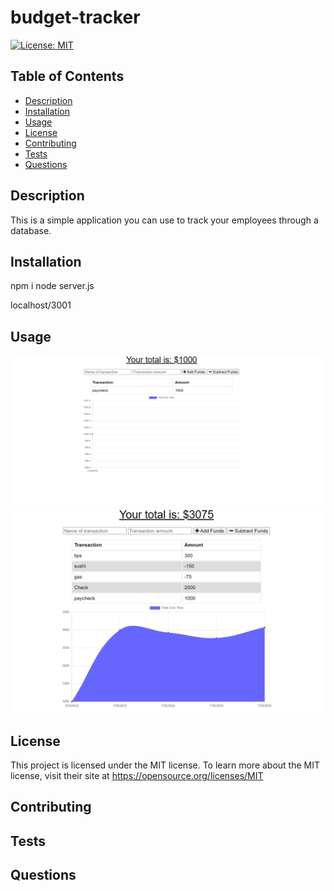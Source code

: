 # budget-tracker
 
[![License: MIT](https://img.shields.io/badge/License-MIT-yellow.svg)](https://opensource.org/licenses/MIT) 


  ## Table of Contents
  - [Description](#description)
  - [Installation](#installation)
  - [Usage](#usage)
  - [License](#license)
  - [Contributing](#contributing)
  - [Tests](#tests)
  - [Questions](#questions)
  
  ## Description 
This is a simple application you can use to track your employees through a database.
  ## Installation
npm i
node server.js

localhost/3001

  ## Usage
![hippo](https://github.com/cnl-95/budget-tracker/blob/main/imgs/demo1.png?raw=true)
![hippo](https://github.com/cnl-95/budget-tracker/blob/main/imgs/Animation1.gif?raw=true)


  ## License
  This project is licensed under the MIT license.
  To learn more about the MIT license, visit their site at https://opensource.org/licenses/MIT

  ## Contributing


  ## Tests


  ## Questions
